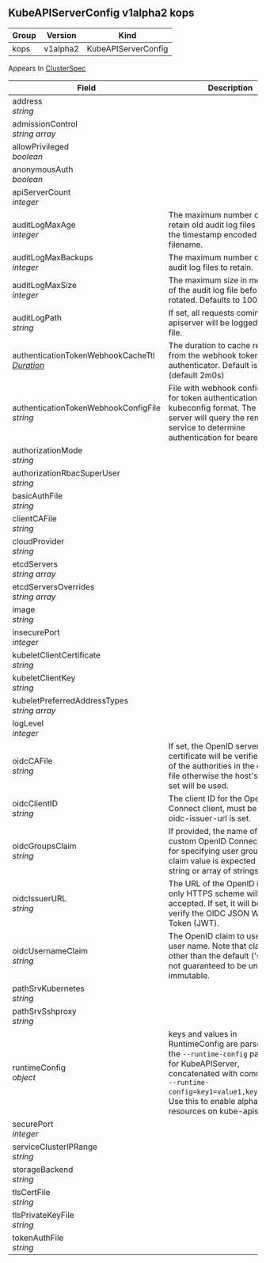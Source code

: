 ## KubeAPIServerConfig v1alpha2 kops

Group        | Version     | Kind
------------ | ---------- | -----------
kops | v1alpha2 | KubeAPIServerConfig





<aside class="notice">
Appears In  <a href="#clusterspec-v1alpha2-kops">ClusterSpec</a> </aside>

Field        | Description
------------ | -----------
address <br /> *string*    | 
admissionControl <br /> *string array*    | 
allowPrivileged <br /> *boolean*    | 
anonymousAuth <br /> *boolean*    | 
apiServerCount <br /> *integer*    | 
auditLogMaxAge <br /> *integer*    | The maximum number of days to retain old audit log files based on the timestamp encoded in their filename.
auditLogMaxBackups <br /> *integer*    | The maximum number of old audit log files to retain.
auditLogMaxSize <br /> *integer*    | The maximum size in megabytes of the audit log file before it gets rotated. Defaults to 100MB.
auditLogPath <br /> *string*    | If set, all requests coming to the apiserver will be logged to this file.
authenticationTokenWebhookCacheTtl <br /> *[Duration](#duration-v1-meta)*    | The duration to cache responses from the webhook token authenticator. Default is 2m. (default 2m0s)
authenticationTokenWebhookConfigFile <br /> *string*    | File with webhook configuration for token authentication in kubeconfig format. The API server will query the remote service to determine authentication for bearer tokens.
authorizationMode <br /> *string*    | 
authorizationRbacSuperUser <br /> *string*    | 
basicAuthFile <br /> *string*    | 
clientCAFile <br /> *string*    | 
cloudProvider <br /> *string*    | 
etcdServers <br /> *string array*    | 
etcdServersOverrides <br /> *string array*    | 
image <br /> *string*    | 
insecurePort <br /> *integer*    | 
kubeletClientCertificate <br /> *string*    | 
kubeletClientKey <br /> *string*    | 
kubeletPreferredAddressTypes <br /> *string array*    | 
logLevel <br /> *integer*    | 
oidcCAFile <br /> *string*    | If set, the OpenID server's certificate will be verified by one of the authorities in the oidc-ca-file otherwise the host's root CA set will be used.
oidcClientID <br /> *string*    | The client ID for the OpenID Connect client, must be set if oidc-issuer-url is set.
oidcGroupsClaim <br /> *string*    | If provided, the name of a custom OpenID Connect claim for specifying user groups. The claim value is expected to be a string or array of strings.
oidcIssuerURL <br /> *string*    | The URL of the OpenID issuer, only HTTPS scheme will be accepted. If set, it will be used to verify the OIDC JSON Web Token (JWT).
oidcUsernameClaim <br /> *string*    | The OpenID claim to use as the user name. Note that claims other than the default ('sub') is not guaranteed to be unique and immutable.
pathSrvKubernetes <br /> *string*    | 
pathSrvSshproxy <br /> *string*    | 
runtimeConfig <br /> *object*    | keys and values in RuntimeConfig are parsed into the `--runtime-config` parameter for KubeAPIServer, concatenated with commas. ex: `--runtime-config=key1=value1,key2=value2`. Use this to enable alpha resources on kube-apiserver
securePort <br /> *integer*    | 
serviceClusterIPRange <br /> *string*    | 
storageBackend <br /> *string*    | 
tlsCertFile <br /> *string*    | 
tlsPrivateKeyFile <br /> *string*    | 
tokenAuthFile <br /> *string*    | 

